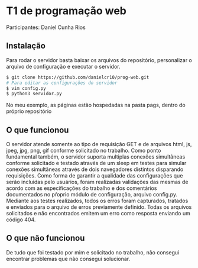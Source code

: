 # T1 de programação web
Participantes: Daniel Cunha Rios
## Instalação
Para rodar o servidor basta baixar os arquivos do repositório, personalizar o arquivo de configuração e executar o servidor.
```bash
$ git clone https://github.com/danielcr10/prog-web.git
# Para editar as configurações do servidor
$ vim config.py
$ python3 servidor.py
```
No meu exemplo, as páginas estão hospedadas na pasta pags, dentro do próprio repositório

## O que funcionou
O servidor atende somente ao tipo de requisição GET e de arquivos html, js, jpeg, jpg, png, gif conforme solicitado no trabalho.
Como ponto fundamental também, o servidor suporta multiplas conexões simultâneas conforme solicitado e testado através de um sleep em testes para simular conexões simultâneas através de dois navegadores distintos disparando requisições. 
Como forma de garantir a qualidade das configurações que serão incluidas pelo usuários, foram realizadas validações das mesmas de acordo com as especificações do trabalho e dos comentários documentados no pŕoprio módulo de configuração, arquivo config.py.
Mediante aos testes realizados, todos os erros foram capturados, tratados e enviados para o arquivo de erros previamente definido.
Todas os arquivos solicitados e não encontrados emitem um erro como resposta enviando um código 404.

## O que não funcionou
De tudo que foi testado por mim e solicitado no trabalho, não consegui encontrar problemas que não consegui solucionar.